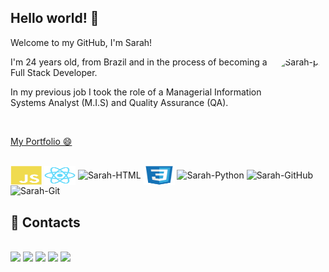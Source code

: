 ## Hello world! 👋


Welcome to my GitHub, I'm Sarah!

<img align="right" alt="Sarah-pic" height="150" style="border-radius:50px;" src="https://user-images.githubusercontent.com/81649794/219900200-735a9bf1-470e-4951-b2aa-57399cacbeac.gif">

<p>I'm 24 years old, from Brazil and in the process of becoming a Full Stack Developer.</p>
<p>In my previous job I took the role of a Managerial Information Systems Analyst (M.I.S) and Quality Assurance (QA).</p>

<br />
<p><a href="https://sarahprando.netlify.app/">My Portfolio 😄</a></p>

<div style="display: inline_block"><br>
  <img align="center" alt="Sarah-Js" height="30" width="50" src="https://raw.githubusercontent.com/devicons/devicon/master/icons/javascript/javascript-plain.svg" target="_blank">
  <img align="center" alt="Sarah-React" height="30" width="50" src="https://raw.githubusercontent.com/devicons/devicon/master/icons/react/react-original.svg" target="_blank">
  <img align="center" alt="Sarah-HTML" height="30" width="50" src="https://cdn.jsdelivr.net/gh/devicons/devicon/icons/html5/html5-plain.svg" target="_blank">
  <img align="center" alt="Sarah-CSS" height="30" width="50" src="https://raw.githubusercontent.com/devicons/devicon/master/icons/css3/css3-original.svg" target="_blank">
  <img align="center" alt="Sarah-Python" height="30" width="50" src="https://cdn.jsdelivr.net/gh/devicons/devicon/icons/python/python-original.svg" target="_blank">
  <img align="center" alt="Sarah-GitHub" height="30" width="50" src="https://cdn.jsdelivr.net/gh/devicons/devicon/icons/github/github-original.svg" target="_blank">
  <img align="center" alt="Sarah-Git" height="30" width="50" src="https://cdn.jsdelivr.net/gh/devicons/devicon/icons/git/git-original.svg" target="_blank">
</div>

## 📱 Contacts

<div style="display: inline_block"><br>
  <a href="https://www.linkedin.com/in/sarah-prando-26a5751b4/" target="_blank"><img src="https://img.shields.io/badge/-LinkedIn-%230077B5?style=for-the-badge&logo=linkedin&logoColor=white"></a> 
  <a href = "mailto:sarahprando40@gmail.com" target="_blank"><img src="https://img.shields.io/badge/Gmail-D14836?style=for-the-badge&logo=gmail&logoColor=white"></a>
  <a href="https://github.com/sarahprando" target="_blank"><img src="https://img.shields.io/badge/GitHub-100000?style=for-the-badge&logo=github&logoColor=white"></a>
  <a href="https://instagram.com/sarahprando" target="_blank"><img src="https://img.shields.io/badge/-Instagram-%23E4405F?style=for-the-badge&logo=instagram&logoColor=white"></a>
  <a href="https://www.facebook.com/profile.php?id=100012933465363" target="_blank"><img src="https://img.shields.io/badge/Facebook-1877F2?style=for-the-badge&logo=facebook&logoColor=white"></a>

</div>
